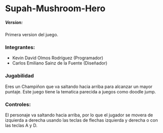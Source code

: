 # Supah-Mushroom-Hero

##### Version:
Primera version del juego.

### Integrantes:
- Kevin David Olmos Rodríguez (Programador)
- Carlos Emiliano Sainz de la Fuente (Diseñador)

### Jugabilidad
Eres un Champiñon que va saltando hacia arriba para alcanzar un mayor puntaje. Este juego tiene la tematica parecida a juegos como doodle jump.

### Controles:
El personaje va saltando hacia arriba, por lo que el jugador se movera de izquierda a derecha usando las teclas de flechas izquierda y derecha o con las teclas A y D.
